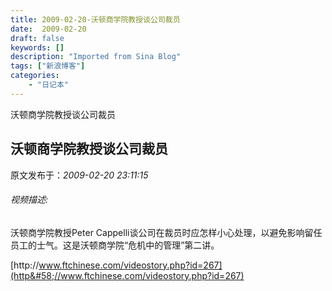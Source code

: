 ```yaml
---
title: 2009-02-20-沃顿商学院教授谈公司裁员
date:  2009-02-20
draft: false
keywords: []
description: "Imported from Sina Blog"
tags: ["新浪博客"]
categories: 
    - "日记本"
---
```

沃顿商学院教授谈公司裁员
## 沃顿商学院教授谈公司裁员

 原文发布于：*2009-02-20 23:11:15*

###### 视频描述&#58;

沃顿商学院教授Peter
Cappelli谈公司在裁员时应怎样小心处理，以避免影响留任员工的士气。这是沃顿商学院“危机中的管理”第二讲。

[http&#58;//www.ftchinese.com/videostory.php?id=267](http&#58;//www.ftchinese.com/videostory.php?id=267)


